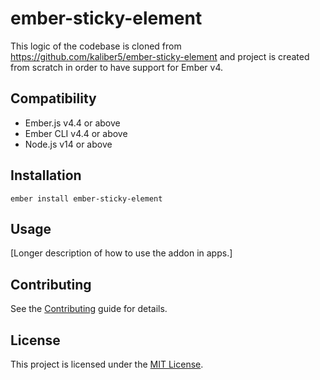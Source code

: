 # ember-sticky-element

This logic of the codebase is cloned from https://github.com/kaliber5/ember-sticky-element and project is created from scratch in order to have support for Ember v4.


## Compatibility

* Ember.js v4.4 or above
* Ember CLI v4.4 or above
* Node.js v14 or above


## Installation

```
ember install ember-sticky-element
```


## Usage

[Longer description of how to use the addon in apps.]


## Contributing

See the [Contributing](CONTRIBUTING.md) guide for details.


## License

This project is licensed under the [MIT License](LICENSE.md).

